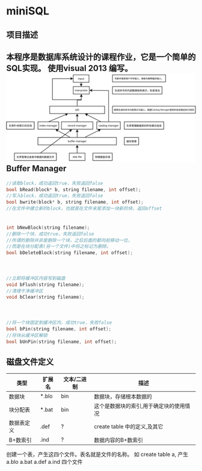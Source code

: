 miniSQL
====
项目描述
----
本程序是数据库系统设计的课程作业，它是一个简单的SQL实现。
使用visual 2013 编写。
![](https://github.com/XiangTianxiao/miniSQL/raw/master/doc/img/structure.svg)
Buffer Manager
----
```cpp
//读取block，成功返回true，失败返回false
bool bRead(block* b, string filename, int offset);
//写入block，成功返回true，失败返回false
bool bwrite(block* b, string filename, int offset);
//在文件中建立新的block，也就是在文件末尾添加一块新的块，返回offset


int bNewBlock(string filename);
//删除一个块，成功true，失败返回false
//所谓的删除并非是删除一个块，之后后面的都向前移动一位，
//而是在块分配表(另一个文件)中将之标记为删除。
bool bDeleteBlock(string filename, int offset);



//立即将缓冲区内容写到磁盘
void bFlush(string filename);
//清理干净缓冲区
void bClear(string filename);



//将一个块固定到缓冲区内，成功true，失败false
bool bPin(string filename, int offset);
//将块从缓冲区解锁
bool bUnPin(string filename, int offset);
```

磁盘文件定义
----
类型 | 扩展名 | 文本/二进制 | 描述
---- | ------ | ----------- | ----
数据块 | *.blo | bin | 数据块，存储根本数据的
块分配表 | *.bat | bin | 这个是数据块的索引,用于确定块的使用情况
数据表定义 | .def | ? | create table 中的定义,及其它
B+数索引 | .ind | ? | 数据内容的B+数索引

创建一个表，产生这四个文件。表名就是文件的名称。
如 create table a, 产生<br>
a.blo a.bat a.def a.ind 四个文件